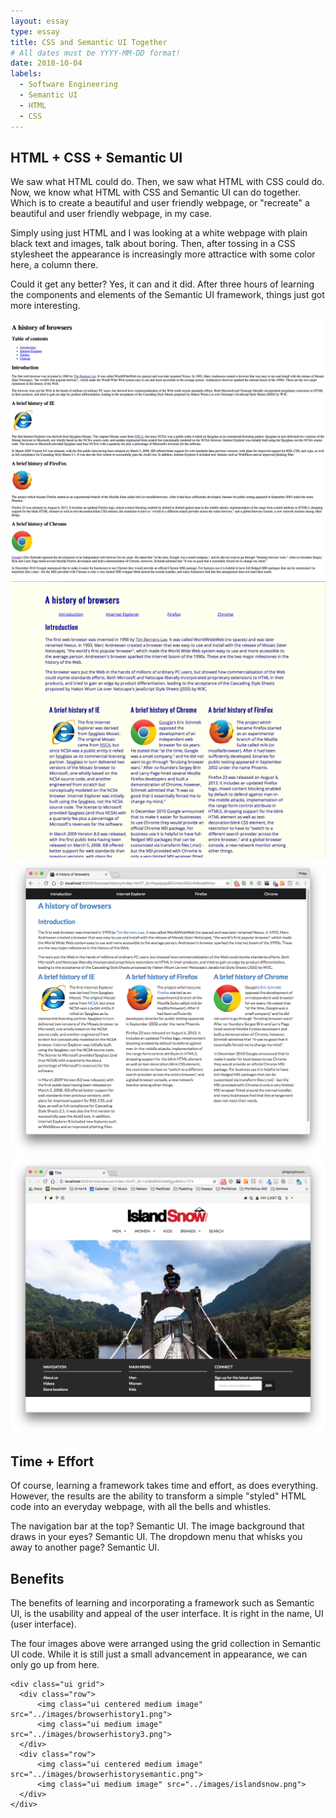 ```yaml
---
layout: essay
type: essay
title: CSS and Semantic UI Together
# All dates must be YYYY-MM-DD format!
date: 2018-10-04
labels:
  - Software Engineering
  - Semantic UI
  - HTML
  - CSS
---
```


## HTML + CSS + Semantic UI

We saw what HTML could do. Then, we saw what HTML with CSS could do. Now, we know what HTML with CSS and Semantic UI can do together. Which is to create a beautiful and user friendly webpage, or "recreate" a beautiful and user friendly webpage, in my case.

Simply using just HTML and I was looking at a white webpage with plain black text and images, talk about boring. Then, after tossing in a CSS stylesheet the appearance is increasingly more attractice with some color here, a column there.

Could it get any better? Yes, it can and it did. After three hours of learning the components and elements of the Semantic UI framework, things just got more interesting.

<div class="ui grid">
  <div class="row">
      <img class="ui centered tiny image" src="../images/browserhistory1.png">
      <img class="ui tiny image" src="../images/browserhistory3.png">
  </div>
  <div class="row">
      <img class="ui centered tiny image" src="../images/browserhistorysemantic.png">
      <img class="ui tiny image" src="../images/islandsnow.png">
  </div>
</div>

## Time + Effort

Of course, learning a framework takes time and effort, as does everything. However, the results are the ability to transform a simple "styled" HTML code into an everyday webpage, with all the bells and whistles.

The navigation bar at the top? Semantic UI. The image background that draws in your eyes? Semantic UI. The dropdown menu that whisks you away to another page? Semantic UI.

## Benefits

The benefits of learning and incorporating a framework such as Semantic UI, is the usability and appeal of the user interface. It is right in the name, UI (user interface).

The four images above were arranged using the grid collection in Semantic UI code. While it is still just a small advancement in appearance, we can only go up from here.

```
<div class="ui grid">
  <div class="row">
      <img class="ui centered medium image" src="../images/browserhistory1.png">
      <img class="ui medium image" src="../images/browserhistory3.png">
  </div>
  <div class="row">
      <img class="ui centered medium image" src="../images/browserhistorysemantic.png">
      <img class="ui medium image" src="../images/islandsnow.png">
  </div>
</div>
```


